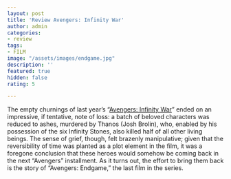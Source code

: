 ```yaml
---
layout: post
title: 'Review Avengers: Infinity War'
author: admin
categories:
- review
tags:
- FILM
image: "/assets/images/endgame.jpg"
description: ''
featured: true
hidden: false
rating: 5

---
```

The empty churnings of last year’s “[Avengers: Infinity War](https://www.newyorker.com/culture/richard-brody/avengers-infinity-war-reviewed-the-latest-marvel-movie-is-a-two-and-a-half-hour-ad-for-all-the-previous-marvel-movies)” ended on an impressive, if tentative, note of loss: a batch of beloved characters was reduced to ashes, murdered by Thanos (Josh Brolin), who, enabled by his possession of the six Infinity Stones, also killed half of all other living beings. The sense of grief, though, felt brazenly manipulative; given that the reversibility of time was planted as a plot element in the film, it was a foregone conclusion that these heroes would somehow be coming back in the next “Avengers” installment. As it turns out, the effort to bring them back is the story of “Avengers: Endgame,” the last film in the series.